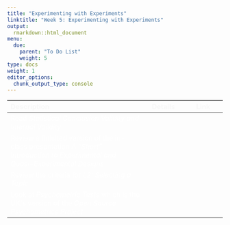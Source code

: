 ```yaml
---
title: "Experimenting with Experiments"
linktitle: "Week 5: Experimenting with Experiments"
output:
  rmarkdown::html_document
menu:
  due:
    parent: "To Do List"
    weight: 5
type: docs
weight: 1
editor_options: 
  chunk_output_type: console
---
```

<script src="/rmarkdown-libs/kePrint/kePrint.js"></script>
<link href="/rmarkdown-libs/lightable/lightable.css" rel="stylesheet" />





<center>
<table class="table" style="width: auto !important; margin-left: auto; margin-right: auto;">
 <thead>
  <tr>
   <th style="text-align:left;color: #f7f7f7 !important;vertical-align: middle !important;"> Description </th>
   <th style="text-align:center;color: #f7f7f7 !important;vertical-align: middle !important;"> Details </th>
   <th style="text-align:center;color: #f7f7f7 !important;vertical-align: middle !important;"> Link </th>
  </tr>
 </thead>
<tbody>
  <tr>
   <td style="text-align:left;width: 20em; color: #ffffff !important;vertical-align: middle !important;"> Read <i>Statistical Conclusion Validity and Internal Validity</i> </td>
   <td style="text-align:center;width: 5em; color: #ffffff !important;vertical-align: middle !important;"> <a href="/readings/05-readings/#read-a-chapter"><span style="font-size: 25px; color: #89cff0;"><i class="fas fa-info-circle"></i></span></a> </td>
   <td style="text-align:center;width: 5em; color: #ffffff !important;vertical-align: middle !important;">  </td>
  </tr>
  <tr>
   <td style="text-align:left;width: 20em; color: #ffffff !important;vertical-align: middle !important;"> Review a finished version of the in-class presentation <i>A “Short” Introduction to Experimental and
Quasi-Experimental Designs</i> </td>
   <td style="text-align:center;width: 5em; color: #ffffff !important;vertical-align: middle !important;"> <a href="/materials/05-materials/#in-class-notes"><span style="font-size: 25px; color: #89cff0;"><i class="fas fa-info-circle"></i></span></a> </td>
   <td style="text-align:center;width: 5em; color: #ffffff !important;vertical-align: middle !important;">  </td>
  </tr>
  <tr>
   <td style="text-align:left;width: 20em; color: #ffffff !important;vertical-align: middle !important;"> Review the criteria for <i>L2: Selecting a Topic</i> </td>
   <td style="text-align:center;width: 5em; color: #ffffff !important;vertical-align: middle !important;"> <a href="/deliverables/02-l2/"><span style="font-size: 25px; color: #89cff0;"><i class="fas fa-info-circle"></i></span></a> </td>
   <td style="text-align:center;width: 5em; color: #ffffff !important;vertical-align: middle !important;">  </td>
  </tr>
  <tr>
   <td style="text-align:left;width: 20em; color: #ffffff !important;vertical-align: middle !important;"> Look at <i>Psychometric Tests</i> which is the UK's version of the <i>Open Source Psychometrics Project </i> </td>
   <td style="text-align:center;width: 5em; color: #ffffff !important;vertical-align: middle !important;"> <a href="/extras/05-extras/#myers-briggs"><span style="font-size: 25px; color: #89cff0;"><i class="fas fa-info-circle"></i></span></a> </td>
   <td style="text-align:center;width: 5em; color: #ffffff !important;vertical-align: middle !important;">  </td>
  </tr>
</tbody>
</table>
</center>
